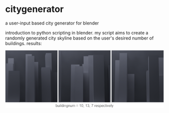 # citygenerator
a user-input based city generator for blender

introduction to python scripting in blender. my script aims to create a randomly generated city skyline based on the user's desired number of buildings.
results:




![images showing generated skylines](imgs/citygenerator.png)
